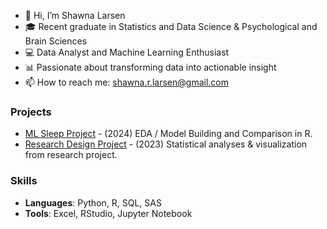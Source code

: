 - 👋 Hi, I’m Shawna Larsen
- 🎓 Recent graduate in Statistics and Data Science & Psychological and Brain Sciences
- 💻 Data Analyst and Machine Learning Enthusiast
- 📊 Passionate about transforming data into actionable insight
- 📫 How to reach me: shawna.r.larsen@gmail.com



### Projects
- [ML Sleep Project](https://github.com/shawnalarsen/ML-Sleep-Project) - (2024) EDA / Model Building and Comparison in R.
- [Research Design Project](https://github.com/shawnalarsen/Visualization-Research) - (2023) Statistical analyses & visualization from research project.

### Skills
- **Languages**: Python, R, SQL, SAS
- **Tools**: Excel, RStudio, Jupyter Notebook
<!---
shawnalarsen/shawnalarsen is a ✨ special ✨ repository because its `README.md` (this file) appears on your GitHub profile.
You can click the Preview link to take a look at your changes.
--->
